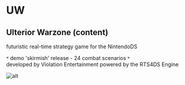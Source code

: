 # UW
## Ulterior Warzone  (content)
futuristic real-time strategy game for the NintendoDS

˂ demo 'skirmish' release - 24 combat scenarios ˃   
   developed by Violation Entertainment
   powered by the RTS4DS Engine   
      
	  
![alt](https://www.violationentertainment.com/img/g_uw/UW_100128.jpg "image")
